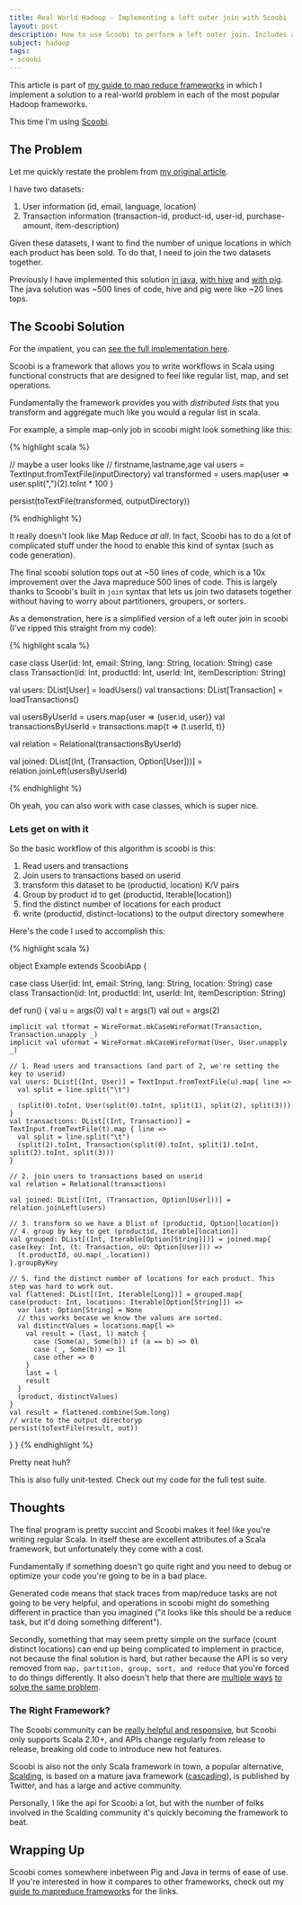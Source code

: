 ```yaml
---
title: Real World Hadoop - Implementing a left outer join with Scoobi
layout: post
description: How to use Scoobi to perform a left outer join. Includes a comparision with Hive, Pig, and Java Mapreduce
subject: hadoop
tags:
- scoobi
---
```


This article is part of [my guide to map reduce frameworks][1] in which I implement a solution to a real-world problem in each of the most popular Hadoop frameworks.

This time I'm using [Scoobi][2].


## The Problem

Let me quickly restate the problem from [my original article][3].

I have two datasets:

1. User information (id, email, language, location)
2. Transaction information (transaction-id, product-id, user-id, purchase-amount, item-description)

Given these datasets, I want to find the number of unique locations in which each product has been sold. To do that, I need to join the two datasets together.

Previously I have implemented this solution [in java][4], [with hive][5] and [with pig][6]. The java solution was ~500 lines of code, hive and pig were like ~20 lines tops.

## The Scoobi Solution

For the impatient, you can [see the full implementation here][7].

Scoobi is a framework that allows you to write workflows in Scala using functional constructs that are designed to feel like regular list, map, and set operations.

Fundamentally the framework provides you with *distributed lists* that you transform and aggregate much like you would a regular list in scala.

For example, a simple map-only job in scoobi might look something like this:

{% highlight scala %}

// maybe a user looks like
// firstname,lastname,age
val users = TextInput.fromTextFile(inputDirectory)
val transformed = users.map{user =>
	user.split(",")(2).toInt * 100
}

persist(toTextFile(transformed, outputDirectory))

{% endhighlight %}

It really doesn't look like Map Reduce *at all*. In fact, Scoobi has to do a lot of complicated stuff under the hood to enable this kind of syntax (such as code generation).

The final scoobi solution tops out at ~50 lines of code, which is a 10x improvement over the Java mapreduce 500 lines of code. This is largely thanks to Scoobi's built in `join` syntax that lets us join two datasets together without having to worry about partitioners, groupers, or sorters.

As a demonstration, here is a simplified version of a left outer join in scoobi (I've ripped this straight from my code):

{% highlight scala %}

case class User(id: Int, email: String, lang: String, location: String)
case class Transaction(id: Int, productId: Int, userId: Int, itemDescription: String)

val users: DList[User] = loadUsers()
val transactions: DList[Transaction] = loadTransactions()

val usersByUserId = users.map{user => (user.id, user)}
val transactionsByUserId = transactions.map{t => (t.userId, t)}

val relation = Relational(transactionsByUserId)

val joined: DList[(Int, (Transaction, Option[User]))] = relation.joinLeft(usersByUserId)

{% endhighlight %}

Oh yeah, you can also work with case classes, which is super nice.

### Lets get on with it

So the basic workflow of this algorithm is scoobi is this:

1. Read users and transactions
2. Join users to transactions based on userid
3. transform this dataset to be (productid, location) K/V pairs
4. Group by product id to get (productid, Iterable\[location\])
5. find the distinct number of locations for each product
6. write (productid, distinct-locations) to the output directory somewhere

Here's the code I used to accomplish this:

{% highlight scala %}

object Example extends ScoobiApp {

  case class User(id: Int, email: String, lang: String, location: String)
  case class Transaction(id: Int, productId: Int, userId: Int, itemDescription: String)

  def run() {
    val u = args(0)
    val t = args(1)
    val out = args(2)

    implicit val tformat = WireFormat.mkCaseWireFormat(Transaction, Transaction.unapply _)
    implicit val uformat = WireFormat.mkCaseWireFormat(User, User.unapply _)

    // 1. Read users and transactions (and part of 2, we're setting the key to userid)
    val users: DList[(Int, User)] = TextInput.fromTextFile(u).map{ line =>
      val split = line.split("\t")

      (split(0).toInt, User(split(0).toInt, split(1), split(2), split(3)))
    }
    val transactions: DList[(Int, Transaction)] = TextInput.fromTextFile(t).map { line =>
      val split = line.split("\t")
      (split(2).toInt, Transaction(split(0).toInt, split(1).toInt, split(2).toInt, split(3)))
    }

    // 2. join users to transactions based on userid
    val relation = Relational(transactions)

    val joined: DList[(Int, (Transaction, Option[User]))] = relation.joinLeft(users)

    // 3. transform so we have a Dlist of (productid, Option[location])
    // 4. group by key to get (productid, Iterable[location])
    val grouped: DList[(Int, Iterable[Option[String]])] = joined.map{ case(key: Int, (t: Transaction, oU: Option[User])) =>
      (t.productId, oU.map(_.location))
    }.groupByKey

    // 5. find the distinct number of locations for each product. This step was hard to work out.
    val flattened: DList[(Int, Iterable[Long])] = grouped.map{ case(product: Int, locations: Iterable[Option[String]]) => 
      var last: Option[String] = None
      // this works becase we know the values are sorted.
      val distinctValues = locations.map{l =>
        val result = (last, l) match {
          case (Some(a), Some(b)) if (a == b) => 0l
          case (_, Some(b)) => 1l
          case other => 0
        }
        last = l
        result
      }      
      (product, distinctValues)
    }
    val result = flattened.combine(Sum.long)
    // write to the output directoryp
    persist(toTextFile(result, out))
  }
}
{% endhighlight %}

Pretty neat huh?

This is also fully unit-tested. Check out my code for the full test suite.

## Thoughts

The final program is pretty succint and Scoobi makes it feel like you're writing regular Scala. In itself these are excellent attributes of a Scala framework, but unfortunately they come with a cost.

Fundamentally if something doesn't go quite right and you need to debug or optimize your code you're going to be in a bad place. 

Generated code means that stack traces from map/reduce tasks are not going to be very helpful, and operations in scoobi might do something different in practice than you imagined ("it looks like this should be a reduce task, but it'd doing something different").

Secondly, something that may seem pretty simple on the surface (count distinct locations) can end up being complicated to implement in practice, not because the final solution is hard, but rather because the API is so very removed from `map, partition, group, sort, and reduce` that you're forced to do things differently. It also doesn't help that there are [multiple ways][7] [to solve the same problem][8].

### The Right Framework?

The Scoobi community can be [really helpful and responsive][8], but Scoobi only supports Scala 2.10+, and APIs change regularly from release to release, breaking old code to introduce new hot features. 

Scoobi is also not the only Scala framework in town, a popular alternative, [Scalding][9], is based on a mature java framework ([cascading][10]), is published by Twitter, and has a large and active community.

Personally, I like the api for Scoobi a lot, but with the number of folks involved in the Scalding community it's quickly becoming the framework to beat.


## Wrapping Up

Scoobi comes somewhere inbetween Pig and Java in terms of ease of use. If you're interested in how it compares to other frameworks, check out my [guide to mapreduce frameworks][1] for the links.



[1]: /2013/01/05/a-quick-guide-to-hadoop-map-reduce-frameworks.html
[2]: https://github.com/nicta/scoobi
[3]: /2013/01/05/a-quick-guide-to-hadoop-map-reduce-frameworks.html#walkthrough
[4]: /2013/02/09/real-world-hadoop-implementing-a-left-outer-join-in-hadoop-map-reduce.html
[5]: /2013/02/20/real-world-hadoop---implementing-a-left-outer-join-in-hive.html
[6]: /2013/04/07/real-world-hadoop---implementing-a-left-outer-join-in-pig.html
[7]: https://github.com/rathboma/hadoop-framework-examples/blob/master/scoobi/src/main/scala/com/matthewrathbone/example/Example.scala
[8]: https://groups.google.com/forum/#!topic/scoobi-users/qAMxek-rMw4
[9]: https://github.com/twitter/scalding
[10]: http://www.cascading.org/